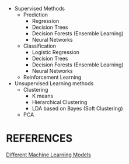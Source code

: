 




+ Supervised Methods
  + Prediction 
    + Regression  
    + Decision Trees 
    + Decision Forests (Ensemble Learning)
    + Neural Networks
  + Classification
    + Logistic Regression 
    + Decision Trees 
    + Decision Forests (Ensemble Learning)
    + Neural Networks
  + Reinforcement Learning  
+ Unsupervised Learning methods 
  + Clustering 
    + K means 
    + Hierarchical Clustering 
    + LDA based on Bayes (Soft Clustering)
  + PCA 







# REFERENCES

[Different Machine Learning Models](https://www.youtube.com/watch?v=yN7ypxC7838)
